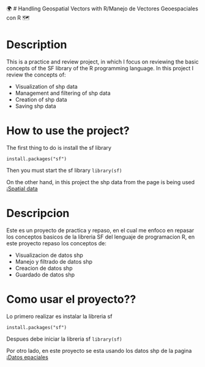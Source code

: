  :earth_africa: # Handling Geospatial Vectors with R/Manejo de Vectores Geoespaciales con R :world_map:


# Description
This is a practice and review project, in which I focus on reviewing the basic concepts of the SF library of the R programming language. In this project I review the concepts of:

* Visualization of shp data
* Management and filtering of shp data
* Creation of shp data
* Saving shp data

# How to use the project?

The first thing to do is install the sf library

`install.packages("sf")`

Then you must start the sf library
`library(sf)`

On the other hand, in this project the shp data from the page is being used
 ¡[Spatial data](https://www.naturalearthdata.com/downloads/)


# Descripcion
Este es un proyecto de practica y repaso, en el cual me enfoco en repasar los conceptos basicos de la libreria SF del lenguaje de programacion R, en este proyecto repaso los conceptos de:

* Visualizacion de datos shp
* Manejo y filtrado de datos shp
* Creacion de datos shp
* Guardado de datos shp

# Como usar el proyecto??

Lo primero  realizar es instalar la libreria sf

`install.packages("sf")`

Despues debe iniciar la libreria sf
 `library(sf)`

 Por otro lado, en este proyecto se esta usando los datos shp de la pagina
 ¡[Datos epaciales](https://www.naturalearthdata.com/downloads/)
